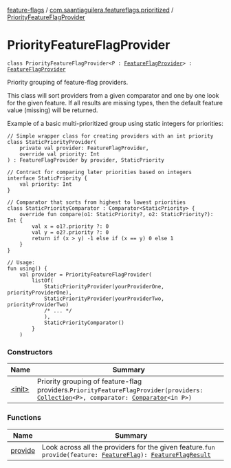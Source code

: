 [feature-flags](../../index.md) / [com.saantiaguilera.featureflags.prioritized](../index.md) / [PriorityFeatureFlagProvider](./index.md)

# PriorityFeatureFlagProvider

`class PriorityFeatureFlagProvider<P : `[`FeatureFlagProvider`](../../com.saantiaguilera.featureflags/-feature-flag-provider/index.md)`> : `[`FeatureFlagProvider`](../../com.saantiaguilera.featureflags/-feature-flag-provider/index.md)

Priority grouping of feature-flag providers.

This class will sort providers from a given comparator and one by one look for the given feature.
If all results are missing types, then the default feature value (missing) will be returned.

Example of a basic multi-prioritized group using static integers for priorities:

```
// Simple wrapper class for creating providers with an int priority
class StaticPriorityProvider(
    private val provider: FeatureFlagProvider,
    override val priority: Int
) : FeatureFlagProvider by provider, StaticPriority

// Contract for comparing later priorities based on integers
interface StaticPriority {
    val priority: Int
}

// Comparator that sorts from highest to lowest priorities
class StaticPriorityComparator : Comparator<StaticPriority> {
    override fun compare(o1: StaticPriority?, o2: StaticPriority?): Int {
        val x = o1?.priority ?: 0
        val y = o2?.priority ?: 0
        return if (x > y) -1 else if (x == y) 0 else 1
    }
}

// Usage:
fun using() {
    val provider = PriorityFeatureFlagProvider(
        listOf(
            StaticPriorityProvider(yourProviderOne, priorityProviderOne),
            StaticPriorityProvider(yourProviderTwo, priorityProviderTwo)
            /* ... */
            ),
            StaticPriorityComparator()
        }
    )
```

### Constructors

| Name | Summary |
|---|---|
| [&lt;init&gt;](-init-.md) | Priority grouping of feature-flag providers.`PriorityFeatureFlagProvider(providers: `[`Collection`](https://kotlinlang.org/api/latest/jvm/stdlib/kotlin.collections/-collection/index.html)`<P>, comparator: `[`Comparator`](https://kotlinlang.org/api/latest/jvm/stdlib/kotlin/-comparator/index.html)`<in P>)` |

### Functions

| Name | Summary |
|---|---|
| [provide](provide.md) | Look across all the providers for the given feature.`fun provide(feature: `[`FeatureFlag`](../../com.saantiaguilera.featureflags/-feature-flag/index.md)`): `[`FeatureFlagResult`](../../com.saantiaguilera.featureflags/-feature-flag-result/index.md) |

